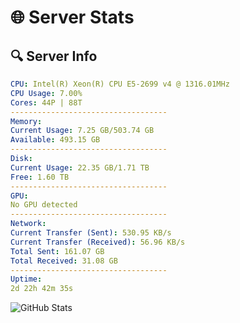 # 🌐 Server Stats
## 🔍 Server Info
```yaml
CPU: Intel(R) Xeon(R) CPU E5-2699 v4 @ 1316.01MHz
CPU Usage: 7.00%
Cores: 44P | 88T
-----------------------------------
Memory:
Current Usage: 7.25 GB/503.74 GB
Available: 493.15 GB
-----------------------------------
Disk:
Current Usage: 22.35 GB/1.71 TB
Free: 1.60 TB
-----------------------------------
GPU:
No GPU detected
-----------------------------------
Network:
Current Transfer (Sent): 530.95 KB/s
Current Transfer (Received): 56.96 KB/s
Total Sent: 161.07 GB
Total Received: 31.08 GB
-----------------------------------
Uptime:
2d 22h 42m 35s
```
![GitHub Stats](https://img.shields.io/badge/Updated-2025-04-22_15:51:23-blue)